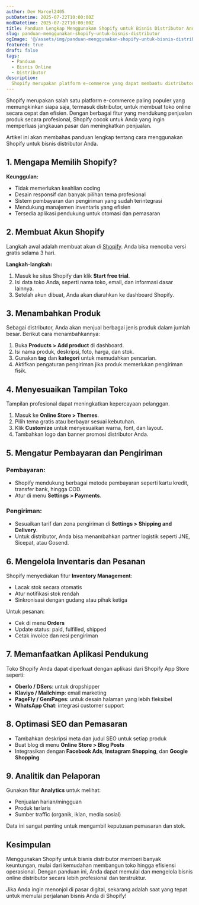 ```yaml
---
author: Dev Marcel2405
pubDatetime: 2025-07-22T10:00:00Z
modDatetime: 2025-07-22T10:00:00Z
title: Panduan Lengkap Menggunakan Shopify untuk Bisnis Distributor Anda
slug: panduan-menggunakan-shopify-untuk-bisnis-distributor
ogImage: '@/assets/img/panduan-menggunakan-shopify-untuk-bisnis-distributor.webp'
featured: true
draft: false
tags:
  - Panduan
  - Bisnis Online
  - Distributor
description:
  Shopify merupakan platform e-commerce yang dapat membantu distributor membangun toko online dengan mudah dan profesional. Berikut panduan lengkap untuk memulainya.
---
```


Shopify merupakan salah satu platform e-commerce paling populer yang memungkinkan siapa saja, termasuk distributor, untuk membuat toko online secara cepat dan efisien. Dengan berbagai fitur yang mendukung penjualan produk secara profesional, Shopify cocok untuk Anda yang ingin memperluas jangkauan pasar dan meningkatkan penjualan.

Artikel ini akan membahas panduan lengkap tentang cara menggunakan Shopify untuk bisnis distributor Anda.

## 1. Mengapa Memilih Shopify?

**Keunggulan:**
- Tidak memerlukan keahlian coding
- Desain responsif dan banyak pilihan tema profesional
- Sistem pembayaran dan pengiriman yang sudah terintegrasi
- Mendukung manajemen inventaris yang efisien
- Tersedia aplikasi pendukung untuk otomasi dan pemasaran

## 2. Membuat Akun Shopify

Langkah awal adalah membuat akun di [Shopify](https://www.shopify.com/). Anda bisa mencoba versi gratis selama 3 hari.

**Langkah-langkah:**
1. Masuk ke situs Shopify dan klik **Start free trial**.
2. Isi data toko Anda, seperti nama toko, email, dan informasi dasar lainnya.
3. Setelah akun dibuat, Anda akan diarahkan ke dashboard Shopify.

## 3. Menambahkan Produk

Sebagai distributor, Anda akan menjual berbagai jenis produk dalam jumlah besar. Berikut cara menambahkannya:

1. Buka **Products > Add product** di dashboard.
2. Isi nama produk, deskripsi, foto, harga, dan stok.
3. Gunakan **tag** dan **kategori** untuk memudahkan pencarian.
4. Aktifkan pengaturan pengiriman jika produk memerlukan pengiriman fisik.

## 4. Menyesuaikan Tampilan Toko

Tampilan profesional dapat meningkatkan kepercayaan pelanggan.

1. Masuk ke **Online Store > Themes**.
2. Pilih tema gratis atau berbayar sesuai kebutuhan.
3. Klik **Customize** untuk menyesuaikan warna, font, dan layout.
4. Tambahkan logo dan banner promosi distributor Anda.

## 5. Mengatur Pembayaran dan Pengiriman

### Pembayaran:
- Shopify mendukung berbagai metode pembayaran seperti kartu kredit, transfer bank, hingga COD.
- Atur di menu **Settings > Payments**.

### Pengiriman:
- Sesuaikan tarif dan zona pengiriman di **Settings > Shipping and Delivery**.
- Untuk distributor, Anda bisa menambahkan partner logistik seperti JNE, Sicepat, atau Gosend.

## 6. Mengelola Inventaris dan Pesanan

Shopify menyediakan fitur **Inventory Management**:
- Lacak stok secara otomatis
- Atur notifikasi stok rendah
- Sinkronisasi dengan gudang atau pihak ketiga

Untuk pesanan:
- Cek di menu **Orders**
- Update status: paid, fulfilled, shipped
- Cetak invoice dan resi pengiriman

## 7. Memanfaatkan Aplikasi Pendukung

Toko Shopify Anda dapat diperkuat dengan aplikasi dari Shopify App Store seperti:
- **Oberlo / DSers**: untuk dropshipper
- **Klaviyo / Mailchimp**: email marketing
- **PageFly / GemPages**: untuk desain halaman yang lebih fleksibel
- **WhatsApp Chat**: integrasi customer support

## 8. Optimasi SEO dan Pemasaran

- Tambahkan deskripsi meta dan judul SEO untuk setiap produk
- Buat blog di menu **Online Store > Blog Posts**
- Integrasikan dengan **Facebook Ads**, **Instagram Shopping**, dan **Google Shopping**

## 9. Analitik dan Pelaporan

Gunakan fitur **Analytics** untuk melihat:
- Penjualan harian/mingguan
- Produk terlaris
- Sumber traffic (organik, iklan, media sosial)

Data ini sangat penting untuk mengambil keputusan pemasaran dan stok.

## Kesimpulan

Menggunakan Shopify untuk bisnis distributor memberi banyak keuntungan, mulai dari kemudahan membangun toko hingga efisiensi operasional. Dengan panduan ini, Anda dapat memulai dan mengelola bisnis online distributor secara lebih profesional dan terstruktur. 

Jika Anda ingin menonjol di pasar digital, sekarang adalah saat yang tepat untuk memulai perjalanan bisnis Anda di Shopify!
